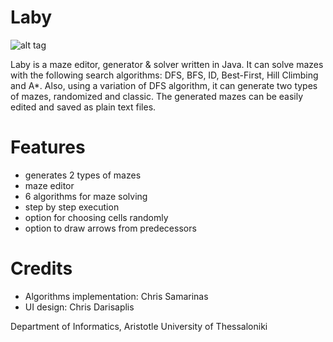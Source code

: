 # Laby
![alt tag](https://lh3.googleusercontent.com/-LJ3uOiAJA0w/VTgESW0Gn9I/AAAAAAAAAWM/NEzzrvj2Q5w/w794-h410-no/laby.png)

Laby is a maze editor, generator &amp; solver written in Java. It can solve mazes with the following search algorithms: DFS, BFS, ID, Best-First, Hill Climbing and A*. Also, using a variation of DFS algorithm, it can generate two types of mazes, randomized and classic. The generated mazes can be easily edited and saved as plain text files.

# Features
- generates 2 types of mazes
- maze editor
- 6 algorithms for maze solving
- step by step execution
- option for choosing cells randomly
- option to draw arrows from predecessors

# Credits
- Algorithms implementation: Chris Samarinas
- UI design: Chris Darisaplis

Department of Informatics, Aristotle University of Thessaloniki

